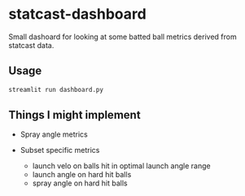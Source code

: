 # statcast-dashboard

Small dashoard for looking at some batted ball metrics derived from statcast data.

## Usage

```bash
streamlit run dashboard.py
```

## Things I might implement

- Spray angle metrics

- Subset specific metrics
  - launch velo on balls hit in optimal launch angle range
  - launch angle on hard hit balls
  - spray angle on hard hit balls
